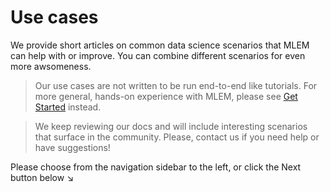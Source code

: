 # Use cases

We provide short articles on common data science scenarios that MLEM can help
with or improve. You can combine different scenarios for even more awsomeness.

> Our use cases are not written to be run end-to-end like tutorials. For more
> general, hands-on experience with MLEM, please see [Get Started](/doc/start)
> instead.

> We keep reviewing our docs and will include interesting scenarios that surface
> in the community. Please, contact us if you need help or have suggestions!

Please choose from the navigation sidebar to the left, or click the Next button
below ↘
